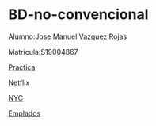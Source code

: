 # BD-no-convencional

Alumno:Jose Manuel Vazquez Rojas

Matricula:S19004867

[Practica](https://colab.research.google.com/drive/1MLfkdAyniW544EJZ0SNUyQs9Z4nddRt0#scrollTo=F4nKgvMf-kuN)

[Netflix](https://github.com/Manuel1928/Netflix.git)

[NYC](https://github.com/Manuel1928/NYC.git)

[Emplados](https://github.com/Manuel1928/Empleados.git)
